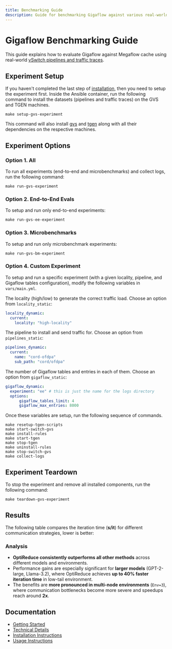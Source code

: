 ```yaml
---
title: Benchmarking Guide
description: Guide for benchmarking Gigaflow against various real-world workloads
---
```


# Gigaflow Benchmarking Guide

This guide explains how to evaluate Gigaflow against Megaflow cache using real-world [vSwitch pipelines and traffic traces](installation.md).

## Experiment Setup

If you haven't completed the last step of [installation](installation.md), then you need to setup the experiment first.
Inside the Ansible container, run the following command to install the datasets (pipelines and traffic traces) on the GVS and TGEN machines.

```shell title="Ansible Container"
make setup-gvs-experiment
```

This command will also install [gvs](https://github.com/gigaflow-vswitch/gvs) and [tgen](https://github.com/gigaflow-vswitch/tgen) along with all their dependencies on the respective machines.

## Experiment Options

### Option 1. All

To run all experiments (end-to-end and microbenchmarks) and collect logs, run the following command:

```shell title="Ansible Container"
make run-gvs-experiment
```

### Option 2. End-to-End Evals

To setup and run only end-to-end experiments:

```shell title="Ansible Container"
make run-gvs-ee-experiment
```

### Option 3. Microbenchmarks
To setup and run only microbenchmark experiments:

```shell title="Ansible Container"
make run-gvs-bm-experiment
```

### Option 4. Custom Experiment

To setup and run a specific experiment (with a given locality, pipeline, and Gigaflow tables configuration), modify the following variables in `vars/main.yml`.

The locality (high/low) to generate the correct traffic load. 
Choose an option from `locality_static`:

```yaml title="vars/main.yml" linenums="68"
locality_dynamic:
  current:
    locality: "high-locality"
```

The pipeline to install and send traffic for.
Choose an option from `pipelines_static`:

```yaml title="vars/main.yml" linenums="77"
pipelines_dynamic: 
  current: 
    name: "cord-ofdpa"
    sub_path: "cord/ofdpa"
```

The number of Gigaflow tables and entries in each of them.
Choose an option from `gigaflow_static`:

```yaml title="vars/main.yml" linenums="95"
gigaflow_dynamic:
  experiment: "ee" # this is just the name for the logs directory
  options:
      gigaflow_tables_limit: 4
      gigaflow_max_entries: 8000
```

Once these variables are setup, run the following sequence of commands. 

```shell title="Ansible Container"
make resetup-tgen-scripts
make start-switch-gvs 
make install-rules
make start-tgen
make stop-tgen
make uninstall-rules 
make stop-switch-gvs
make collect-logs
```

## Experiment Teardown

To stop the experiment and remove all installed components, run the following command:

```shell title="Ansible Container"
make teardown-gvs-experiment
```

## Results

The following table compares the iteration time (**s/it**) for different communication strategies, lower is better:

### Analysis

* **OptiReduce consistently outperforms all other methods** across different models and environments.
* Performance gains are especially significant for **larger models** (GPT-2-large, Llama-3.2), where OptiReduce achieves **up to 40% faster iteration time** in low-tail environment.
* The benefits are **more pronounced in multi-node environments** (`Env=3`), where communication bottlenecks become more severe and speedups reach around **2x**.

## Documentation

* [Getting Started](getting-started.md)
* [Technical Details](technical-details.md)
* [Installation Instructions](installation.md)
* [Usage Instructions](usage.md)